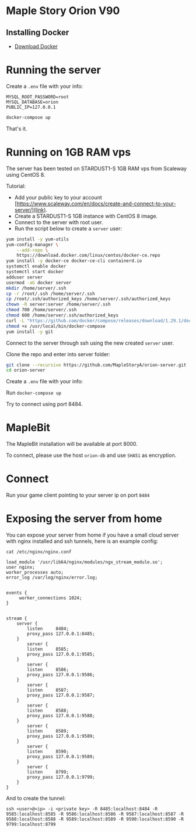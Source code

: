 # Maple Story Orion V90

## Installing Docker
- [Download Docker](https://docs.docker.com/docker-for-windows/install/)

# Running the server

Create a `.env` file with your info:

```
MYSQL_ROOT_PASSWORD=root
MYSQL_DATABASE=orion
PUBLIC_IP=127.0.0.1
```

```bash
docker-compose up
```

That's it.

# Running on 1GB RAM vps

The server has been tested on STARDUST1-S 1GB RAM vps from Scaleway using CentOS 8.

Tutorial:
- Add your public key to your account [https://www.scaleway.com/en/docs/create-and-connect-to-your-server/](link).
- Create a STARDUST1-S 1GB instance with CentOS 8 image.
- Connect to the server with root user.  
- Run the script below to create a `server` user:

```bash
yum install -y yum-utils
yum-config-manager \
    --add-repo \
    https://download.docker.com/linux/centos/docker-ce.repo
yum install -y docker-ce docker-ce-cli containerd.io
systemctl enable docker
systemctl start docker
adduser server
usermod -aG docker server
mkdir /home/server/.ssh
cp -r /root/.ssh /home/server/.ssh
cp /root/.ssh/authorized_keys /home/server/.ssh/authorized_keys
chown -R server:server /home/server/.ssh
chmod 700 /home/server/.ssh
chmod 600 /home/server/.ssh/authorized_keys
curl -L "https://github.com/docker/compose/releases/download/1.29.1/docker-compose-$(uname -s)-$(uname -m)" -o /usr/local/bin/docker-compose
chmod +x /usr/local/bin/docker-compose
yum install -y git

```
Connect to the server through ssh using the new created `server` user.

Clone the repo and enter into server folder:

```bash
git clone --recursive https://github.com/MapleStoryA/orion-server.git
cd orion-server
```

Create a `.env` file with your info:

Run `docker-compose up`

Try to connect using port 8484.

# MapleBit

The MapleBit installation will be available at port 8000.

To connect, please use the host `orion-db` and use `SHA51` as encryption.

# Connect

Run your game client pointing to your server ip on port `8484`

# Exposing the server from home
You can expose your server from home if you have a small cloud server with nginx installed and ssh tunnels, here is an example config:

```shell
cat /etc/nginx/nginx.conf
```
```
load_module '/usr/lib64/nginx/modules/ngx_stream_module.so';
user nginx;
worker_processes auto;
error_log /var/log/nginx/error.log;


events {
     worker_connections 1024;
}


stream {
    server {
        listen     8484;
        proxy_pass 127.0.0.1:8485;
    }
        server {
        listen     8585;
        proxy_pass 127.0.0.1:9585;
    }
        server {
        listen     8586;
        proxy_pass 127.0.0.1:9586;
    }
        server {
        listen     8587;
        proxy_pass 127.0.0.1:9587;
    }
        server {
        listen     8588;
        proxy_pass 127.0.0.1:9588;
    }
        server {
        listen     8589;
        proxy_pass 127.0.0.1:9589;
    }
        server {
        listen     8590;
        proxy_pass 127.0.0.1:9589;
    }
        server {
        listen     8799;
        proxy_pass 127.0.0.1:9799;
    }
}
```

And to create the tunnel: 
```shell
ssh <user>@<ip> -i <private key> -R 8485:localhost:8484 -R 9585:localhost:8585 -R 9586:localhost:8586 -R 9587:localhost:8587 -R 9588:localhost:8588 -R 9589:localhost:8589 -R 9590:localhost:8590 -R 9799:localhost:8799
```